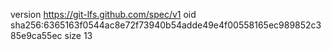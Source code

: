 version https://git-lfs.github.com/spec/v1
oid sha256:6365163f0544ac8e72f73940b54adde49e4f00558165ec989852c385e9ca55ec
size 13

